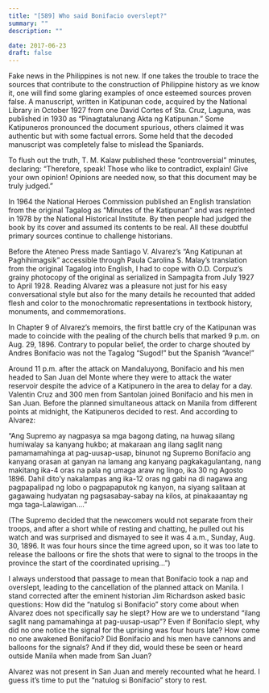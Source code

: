 ```yaml
---
title: "[589] Who said Bonifacio overslept?"
summary: ""
description: ""

date: 2017-06-23
draft: false
---
```


Fake news in the Philippines is not new. If one takes the trouble to trace the sources that contribute to the construction of Philippine history as we know it, one will find some glaring examples of once esteemed sources proven false. A manuscript, written in Katipunan code, acquired by the National Library in October 1927 from one David Cortes of Sta. Cruz, Laguna, was published in 1930 as “Pinagtatalunang Akta ng Katipunan.” Some Katipuneros pronounced the document spurious, others claimed it was authentic but with some factual errors. Some held that the decoded manuscript was completely false to mislead the Spaniards.

To flush out the truth, T. M. Kalaw published these “controversial” minutes, declaring: “Therefore, speak! Those who like to contradict, explain! Give your own opinion! Opinions are needed now, so that this document may be truly judged.”

In 1964 the National Heroes Commission published an English translation from the original Tagalog as “Minutes of the Katipunan” and was reprinted in 1978 by the National Historical Institute. By then people had judged the book by its cover and assumed its contents to be real. All these doubtful primary sources continue to challenge historians.

Before the Ateneo Press made Santiago V. Alvarez’s “Ang Katipunan at Paghihimagsik” accessible through Paula Carolina S. Malay’s translation from the original Tagalog into English, I had to cope with O.D. Corpuz’s grainy photocopy of the original as serialized in Sampagita from July 1927 to April 1928. Reading Alvarez was a pleasure not just for his easy conversational style but also for the many details he recounted that added flesh and color to the monochromatic representations in textbook history, monuments, and commemorations.

In Chapter 9 of Alvarez’s memoirs, the first battle cry of the Katipunan was made to coincide with the pealing of the church bells that marked 9 p.m. on Aug. 29, 1896. Contrary to popular belief, the order to charge shouted
by Andres Bonifacio was not the Tagalog “Sugod!” but the Spanish “Avance!”

Around 11 p.m. after the attack on Mandaluyong, Bonifacio and his men headed to San Juan del Monte where they were to attack the water reservoir despite the advice of a Katipunero in the area to delay for a day. Valentin Cruz and 300 men from Santolan joined Bonifacio and his men in San Juan. Before the planned simultaneous attack on Manila from different points at midnight, the Katipuneros decided to rest. And according to Alvarez:

“Ang Supremo ay nagpasya sa mga bagong dating, na huwag silang humiwalay sa kanyang hukbo; at makaraan ang ilang saglit nang pamamamahinga at pag-uusap-usap, binunot ng Supremo Bonifacio ang kanyang orasan at ganyan na lamang ang kanyang pagkakagulantang, nang makitang ika-4 oras na pala ng umaga araw ng lingo, ika 30 ng Agosto 1896. Dahil dito’y nakalampas ang ika-12 oras ng gabi na di nagawa ang pagpapalipad ng lobo o pagpapaputok ng kanyon, na siyang salitaan at gagawaing hudyatan ng pagsasabay-sabay na kilos, at pinakaaantay ng mga taga-Lalawigan….”

(The Supremo decided that the newcomers would not separate from their troops, and after a short while of resting and chatting, he pulled out his watch and was surprised and dismayed to see it was 4 a.m., Sunday, Aug. 30, 1896. It was four hours since the time agreed upon, so it was too late to release the balloons or fire the shots that were to signal to the troops in the province the start of the coordinated uprising…”)

I always understood that passage to mean that Bonifacio took a nap and overslept, leading to the cancellation of the planned attack on Manila. I stand corrected after the eminent historian Jim Richardson asked basic questions: How did the “natulog si Bonifacio” story come about when Alvarez does not specifically say he slept? How are we to understand “ilang saglit nang pamamahinga at pag-uusap-usap”? Even if Bonifacio slept, why did no one notice the signal for the uprising was four hours late? How come no one awakened Bonifacio? Did Bonifacio and his men have cannons and balloons for the signals? And if they did, would these be seen or heard outside Manila when made from San Juan?

Alvarez was not present in San Juan and merely recounted what he heard. I guess it’s time to put the “natulog si
Bonifacio” story to rest.
